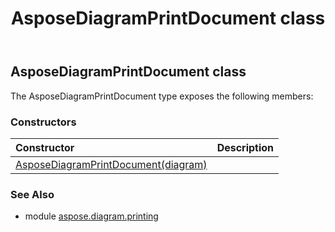 ﻿---
title: AsposeDiagramPrintDocument class
second_title: Aspose.Diagram for Python via .NET API References
description: 
type: docs
weight: 10
url: /python-net/aspose.diagram.printing/asposediagramprintdocument/
is_root: false
---

## AsposeDiagramPrintDocument class



The AsposeDiagramPrintDocument type exposes the following members:

### Constructors
| Constructor | Description |
| :- | :- |
| [AsposeDiagramPrintDocument(diagram)](/diagram/python-net/aspose.diagram.printing/asposediagramprintdocument/__init__/#Diagram) |  |


### See Also

* module [aspose.diagram.printing](../)
